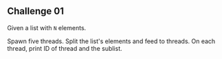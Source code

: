 ## Challenge 01

Given a list with `N` elements.

Spawn five threads. Split the list's elements and feed to threads. On each thread, print ID of thread and the sublist.